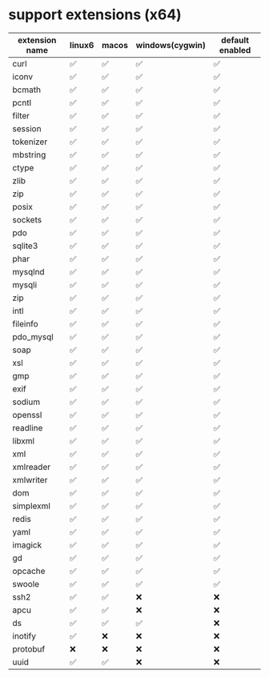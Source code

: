 # support extensions   (x64)

| extension name | linux6 | macos | windows(cygwin) | default enabled |
|----------------|--------|-------|-----------------|-----------------|
| curl           | ✅      | ✅     | ✅               | ✅               |
| iconv          | ✅      | ✅     | ✅               | ✅               |
| bcmath         | ✅      | ✅     | ✅               | ✅               |
| pcntl          | ✅      | ✅     | ✅               | ✅               |
| filter         | ✅      | ✅     | ✅               | ✅               |
| session        | ✅      | ✅     | ✅               | ✅               |
| tokenizer      | ✅      | ✅     | ✅               | ✅               |
| mbstring       | ✅      | ✅     | ✅               | ✅               |
| ctype          | ✅      | ✅     | ✅               | ✅               |
| zlib           | ✅      | ✅     | ✅               | ✅               |
| zip            | ✅      | ✅     | ✅               | ✅               |
| posix          | ✅      | ✅     | ✅               | ✅               |
| sockets        | ✅      | ✅     | ✅               | ✅               |
| pdo            | ✅      | ✅     | ✅               | ✅               |
| sqlite3        | ✅      | ✅     | ✅               | ✅               |
| phar           | ✅      | ✅     | ✅               | ✅               |
| mysqlnd        | ✅      | ✅     | ✅               | ✅               |
| mysqli         | ✅      | ✅     | ✅               | ✅               |
| zip            | ✅      | ✅     | ✅               | ✅               |
| intl           | ✅      | ✅     | ✅               | ✅               |
| fileinfo       | ✅      | ✅     | ✅               | ✅               |
| pdo_mysql      | ✅      | ✅     | ✅               | ✅               |
| soap           | ✅      | ✅     | ✅               | ✅               |
| xsl            | ✅      | ✅     | ✅               | ✅               |
| gmp            | ✅      | ✅     | ✅               | ✅               |
| exif           | ✅      | ✅     | ✅               | ✅               |
| sodium         | ✅      | ✅     | ✅               | ✅               |
| openssl        | ✅      | ✅     | ✅               | ✅               |
| readline       | ✅      | ✅     | ✅               | ✅               |
| libxml         | ✅      | ✅     | ✅               | ✅               |
| xml            | ✅      | ✅     | ✅               | ✅               |
| xmlreader      | ✅      | ✅     | ✅               | ✅               |
| xmlwriter      | ✅      | ✅     | ✅               | ✅               |
| dom            | ✅      | ✅     | ✅               | ✅               |
| simplexml      | ✅      | ✅     | ✅               | ✅               |
| redis          | ✅      | ✅     | ✅               | ✅               |
| yaml           | ✅      | ✅     | ✅               | ✅               |
| imagick        | ✅      | ✅     | ✅               | ✅               |
| gd             | ✅      | ✅     | ✅               | ✅               |
| opcache        | ✅      | ✅     | ✅               | ✅               |
| swoole         | ✅      | ✅     | ✅               | ✅               |
| ssh2           | ✅      | ✅     | ❌               | ❌               |
| apcu           | ✅      | ✅     | ❌               | ❌               |
| ds             | ✅      | ✅     | ✅               | ❌               |
| inotify        | ✅      | ❌     | ❌               | ❌               |
| protobuf       | ❌      | ❌     | ❌               | ❌               |
| uuid           | ✅      | ✅     | ❌               | ❌               |


